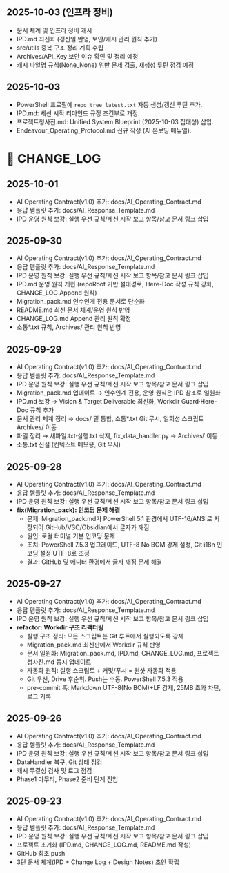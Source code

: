## 2025-10-03 (인프라 정비)
- 문서 체계 및 인프라 정비 개시
- IPD.md 최신화 (갱신일 반영, 보안/캐시 관리 원칙 추가)
- src/utils 중복 구조 정리 계획 수립
- Archives/API_Key 보안 이슈 확인 및 정리 예정
- 캐시 파일명 규칙(None_None) 위반 문제 검출, 재생성 루틴 점검 예정
## 2025-10-03
- PowerShell 프로필에 `repo_tree_latest.txt` 자동 생성/갱신 루틴 추가.
- IPD.md: 세션 시작 리마인드 규정 조건부로 개정.
- 프로젝트청사진.md: Unified System Blueprint (2025-10-03 집대성) 삽입.
- Endeavour_Operating_Protocol.md 신규 작성 (AI 온보딩 매뉴얼).
# 📑 CHANGE_LOG

## 2025-10-01
- AI Operating Contract(v1.0) 추가: docs/AI_Operating_Contract.md
- 응답 템플릿 추가: docs/AI_Response_Template.md
- IPD 운영 원칙 보강: 실행 우선 규칙/세션 시작 보고 항목/참고 문서 링크 삽입

## 2025-09-30
- AI Operating Contract(v1.0) 추가: docs/AI_Operating_Contract.md
- 응답 템플릿 추가: docs/AI_Response_Template.md
- IPD 운영 원칙 보강: 실행 우선 규칙/세션 시작 보고 항목/참고 문서 링크 삽입
- IPD.md 운영 원칙 개편 (repoRoot 기반 절대경로, Here-Doc 작성 규칙 강화, CHANGE_LOG Append 원칙)
- Migration_pack.md 인수인계 전용 문서로 단순화
- README.md 최신 문서 체계/운영 원칙 반영
- CHANGE_LOG.md Append 관리 원칙 확정
- 소통*.txt 규칙, Archives/ 관리 원칙 반영

## 2025-09-29
- AI Operating Contract(v1.0) 추가: docs/AI_Operating_Contract.md
- 응답 템플릿 추가: docs/AI_Response_Template.md
- IPD 운영 원칙 보강: 실행 우선 규칙/세션 시작 보고 항목/참고 문서 링크 삽입
- Migration_pack.md 업데이트 → 인수인계 전용, 운영 원칙은 IPD 참조로 일원화
- IPD.md 보강 → Vision & Target Deliverable 최신화, Workdir Guard·Here-Doc 규칙 추가
- 문서 관리 체계 정리 → docs/ 밑 통합, 소통*.txt Git 무시, 일회성 스크립트 Archives/ 이동
- 파일 정리 → 새파일.txt·실행.txt 삭제, fix_data_handler.py → Archives/ 이동
- 소통.txt 신설 (컨텍스트 메모용, Git 무시)

## 2025-09-28
- AI Operating Contract(v1.0) 추가: docs/AI_Operating_Contract.md
- 응답 템플릿 추가: docs/AI_Response_Template.md
- IPD 운영 원칙 보강: 실행 우선 규칙/세션 시작 보고 항목/참고 문서 링크 삽입
- **fix(Migration_pack): 인코딩 문제 해결**
  - 문제: Migration_pack.md가 PowerShell 5.1 환경에서 UTF-16/ANSI로 저장되어 GitHub/VSC/Obsidian에서 글자가 깨짐
  - 원인: 로컬 터미널 기본 인코딩 문제
  - 조치: PowerShell 7.5.3 업그레이드,  UTF-8 No BOM 강제 설정, Git i18n 인코딩 설정 UTF-8로 조정
  - 결과: GitHub 및 에디터 환경에서 글자 깨짐 문제 해결

## 2025-09-27
- AI Operating Contract(v1.0) 추가: docs/AI_Operating_Contract.md
- 응답 템플릿 추가: docs/AI_Response_Template.md
- IPD 운영 원칙 보강: 실행 우선 규칙/세션 시작 보고 항목/참고 문서 링크 삽입
- **refactor: Workdir 구조 리팩터링**
  - 실행 구조 정리: 모든 스크립트는 Git 루트에서 실행되도록 강제
  - Migration_pack.md 최신판에서 Workdir 규칙 반영
  - 문서 일원화: Migration_pack.md, IPD.md, CHANGE_LOG.md, 프로젝트청사진.md 동시 업데이트
  - 자동화 원칙: 실행 스크립트 + 커밋/푸시 = 원샷 자동화 적용
  - Git 우선, Drive 후순위. Push는 수동. PowerShell 7.5.3 적용
  - pre-commit 훅: Markdown UTF-8(No BOM)+LF 강제, 25MB 초과 차단, 로그 기록

## 2025-09-26
- AI Operating Contract(v1.0) 추가: docs/AI_Operating_Contract.md
- 응답 템플릿 추가: docs/AI_Response_Template.md
- IPD 운영 원칙 보강: 실행 우선 규칙/세션 시작 보고 항목/참고 문서 링크 삽입
- DataHandler 복구, Git 상태 점검
- 캐시 무결성 검사 및 로그 점검
- Phase1 마무리, Phase2 준비 단계 진입

## 2025-09-23
- AI Operating Contract(v1.0) 추가: docs/AI_Operating_Contract.md
- 응답 템플릿 추가: docs/AI_Response_Template.md
- IPD 운영 원칙 보강: 실행 우선 규칙/세션 시작 보고 항목/참고 문서 링크 삽입
- 프로젝트 초기화 (IPD.md, CHANGE_LOG.md, README.md 작성)
- GitHub 최초 push
- 3단 문서 체계(IPD + Change Log + Design Notes) 초안 확립